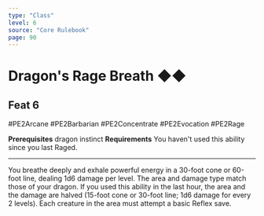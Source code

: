 ```yaml
---
type: "Class"
level: 6
source: "Core Rulebook"
page: 90
---
```

# Dragon's Rage Breath ◆◆
## Feat 6
#PE2Arcane #PE2Barbarian #PE2Concentrate #PE2Evocation #PE2Rage 

**Prerequisites** dragon instinct
**Requirements** You haven't used this ability since you last Raged.

---
You breathe deeply and exhale powerful energy in a 30-foot cone or 60-foot line, dealing 1d6 damage per level. The area and damage type match those of your dragon. If you used this ability in the last hour, the area and the damage are halved (15-foot cone or 30-foot line; 1d6 damage for every 2 levels). Each creature in the area must attempt a basic Reflex save.